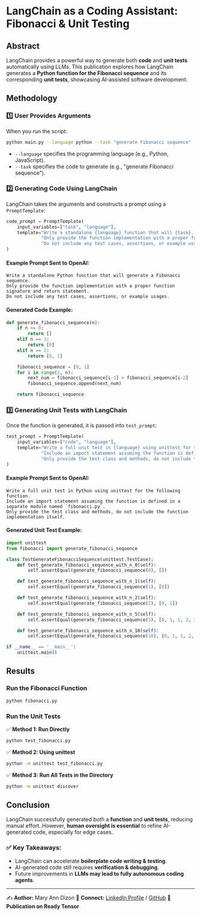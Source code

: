 # LangChain as a Coding Assistant: Fibonacci & Unit Testing

## Abstract
LangChain provides a powerful way to generate both **code** and **unit tests** automatically using LLMs. This publication explores how LangChain generates a **Python function for the Fibonacci sequence** and its corresponding **unit tests**, showcasing AI-assisted software development.

## Methodology
### **1️⃣ User Provides Arguments**
When you run the script:
```sh
python main.py --language python --task "generate Fibonacci sequence"
```
- `--language` specifies the programming language (e.g., Python, JavaScript).
- `--task` specifies the code to generate (e.g., "generate Fibonacci sequence").

### **2️⃣ Generating Code Using LangChain**
LangChain takes the arguments and constructs a prompt using a `PromptTemplate`:
```python
code_prompt = PromptTemplate(
    input_variables=["task", "language"],
    template="Write a standalone {language} function that will {task}. "
             "Only provide the function implementation with a proper function signature and return statement. "
             "Do not include any test cases, assertions, or example usages."
)
```
#### **Example Prompt Sent to OpenAI:**
```
Write a standalone Python function that will generate a Fibonacci sequence.
Only provide the function implementation with a proper function signature and return statement.
Do not include any test cases, assertions, or example usages.
```
#### **Generated Code Example:**
```python
def generate_fibonacci_sequence(n):
    if n <= 0:
        return []
    elif n == 1:
        return [0]
    elif n == 2:
        return [0, 1]

    fibonacci_sequence = [0, 1]
    for i in range(2, n):
        next_num = fibonacci_sequence[i-1] + fibonacci_sequence[i-2]
        fibonacci_sequence.append(next_num)

    return fibonacci_sequence
```

### **3️⃣ Generating Unit Tests with LangChain**
Once the function is generated, it is passed into `test_prompt`:
```python
test_prompt = PromptTemplate(
    input_variables=["code", "language"],
    template="Write a full unit test in {language} using unittest for the following function. "
             "Include an import statement assuming the function is defined in a separate module named `your_module.py`. "
             "Only provide the test class and methods, do not include the function implementation itself:\n\n{code}"
)
```
#### **Example Prompt Sent to OpenAI:**
```
Write a full unit test in Python using unittest for the following function.
Include an import statement assuming the function is defined in a separate module named `fibonacci.py`.
Only provide the test class and methods, do not include the function implementation itself.
```
#### **Generated Unit Test Example:**
```python
import unittest
from fibonacci import generate_fibonacci_sequence

class TestGenerateFibonacciSequence(unittest.TestCase):
    def test_generate_fibonacci_sequence_with_n_0(self):
        self.assertEqual(generate_fibonacci_sequence(0), [])

    def test_generate_fibonacci_sequence_with_n_1(self):
        self.assertEqual(generate_fibonacci_sequence(1), [0])

    def test_generate_fibonacci_sequence_with_n_2(self):
        self.assertEqual(generate_fibonacci_sequence(2), [0, 1])

    def test_generate_fibonacci_sequence_with_n_5(self):
        self.assertEqual(generate_fibonacci_sequence(5), [0, 1, 1, 2, 3])

    def test_generate_fibonacci_sequence_with_n_10(self):
        self.assertEqual(generate_fibonacci_sequence(10), [0, 1, 1, 2, 3, 5, 8, 13, 21, 34])

if __name__ == '__main__':
    unittest.main()
```

## Results
### **Run the Fibonacci Function**
```sh
python fibonacci.py
```

### **Run the Unit Tests**
✅ **Method 1: Run Directly**
```sh
python test_fibonacci.py
```
✅ **Method 2: Using unittest**
```sh
python -m unittest test_fibonacci.py
```
✅ **Method 3: Run All Tests in the Directory**
```sh
python -m unittest discover
```

## Conclusion
LangChain successfully generated both a **function** and **unit tests**, reducing manual effort. However, **human oversight is essential** to refine AI-generated code, especially for edge cases.

### **✅ Key Takeaways:**
- LangChain can accelerate **boilerplate code writing & testing**.
- AI-generated code still requires **verification & debugging**.
- Future improvements in **LLMs may lead to fully autonomous coding agents**.

---

✍️ **Author:** Mary Ann Dizon
🔗 **Connect:** [LinkedIn Profile](https://www.linkedin.com/in/mary-ann-dizon-ba336436/) / [GitHub](https://github.com/mctrinity)
📌 **Publication on Ready Tensor**
